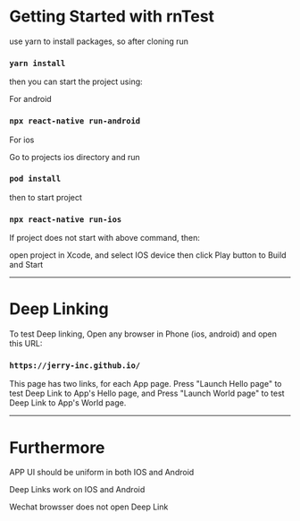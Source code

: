 # Getting Started with rnTest

use yarn to install packages, so after cloning run

### `yarn install`

then you can start the project using:

For android

### `npx react-native run-android`

For ios

Go to projects ios directory and run

### `pod install`

then to start project

### `npx react-native run-ios`

If project does not start with above command, then:

open project in Xcode, and select IOS device then click Play button to Build and Start

---------------------------------

# Deep Linking

To test Deep linking, Open any browser in Phone (ios, android) and open this URL:

### `https://jerry-inc.github.io/`

This page has two links, for each App page. Press "Launch Hello page" to test Deep Link to App's Hello page, and Press "Launch World page" to test Deep Link to App's World page.

--------------------------------

# Furthermore

APP UI should be uniform in both IOS and Android

Deep Links work on IOS and Android

Wechat browsser does not open Deep Link
